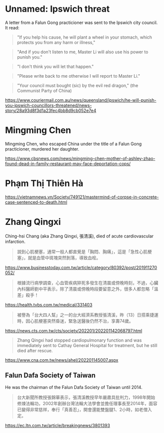 # Unnamed: Ipswich threat
A letter from a Falun Gong practicioner was sent to the Ipswich city council. It read:

> "If you help his cause, he will plant a wheel in your stomach, which protects you from any harm or illness,"

> "And if you don't listen to me, Master Li will also use his power to punish you."

> "I don't think you will let that happen."

> "Please write back to me otherwise I will report to Master Li."

> "Your council must bought (sic) by the evil red dragon," (the Communist Party of China)

https://www.couriermail.com.au/news/queensland/ipswich/he-will-punish-you-ipswich-councillors-threatened/news-story/28a93d8f3d1a23fec4bb8d9cb052e7e4

# Mingming Chen
Mingming Chen, who escaped China under the title of a Falun Gong practicioner, murdered her daughter.

https://www.cbsnews.com/news/mingming-chen-mother-of-ashley-zhao-found-dead-in-family-restaurant-may-face-deportation-cops/

# Phạm Thị Thiên Hà
https://vietnamnews.vn/Society/749121/mastermind-of-corpse-in-concrete-case-sentenced-to-death.html

# Zhang Qingxi
Ching-hsi Chang (aka Zhang Qingxi, 張清溪), died of acute cardiovascular infarction.

> 說到心肌梗塞，通常一般人都直覺是「胸悶、胸痛」，這是「急性心肌梗塞」，就是血管中斑塊突然剝落，導致血栓。

https://www.businesstoday.com.tw/article/category/80392/post/201911270052/

> 根據流行病學調查，心血管疾病猝死多發生在清晨或傍晚時刻，不過，心臟內科醫師劉中平表示，除了清晨或傍晚時段要留意之外，很多人都忽略「溫差」殺手！

https://health.tvbs.com.tw/medical/331403

> 被譽為「台大四人幫」之一的台大經濟系教授張清溪，昨（13）日搭乘捷運時，因心肌梗塞突然昏迷，緊急送醫後仍然不治，享壽74歲。

https://news.cts.com.tw/cts/society/202201/202201142068797.html

> Zhang Qingxi had stopped cardiopulmonary function and was immediately sent to Cathay General Hospital for treatment, but he still died after rescue.

https://www.cna.com.tw/news/ahel/202201145007.aspx

## Falun Dafa Society of Taiwan
He was the chairman of the Falun Dafa Society of Taiwan until 2014.
> 台大新聞所教授張錦華表示，張清溪教授早年嚴肅具批判力，1998年開始修煉法輪功，2002年創辦台灣法輪大法學會並擔任理事長至2014年，面容已變得非常慈祥，奉行「真善忍」，開會還能雙盤腿1、2小時，如老僧入定。

 https://ec.ltn.com.tw/article/breakingnews/3801393
